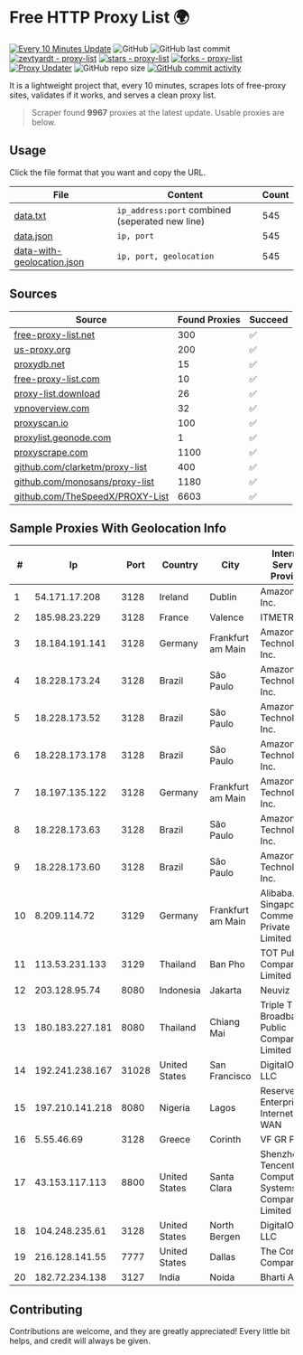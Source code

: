 
# Free HTTP Proxy List 🌍

[![Every 10 Minutes Update](https://github.com/mertguvencli/http-proxy-list/actions/workflows/main.yml/badge.svg?branch=main)](https://github.com/mertguvencli/http-proxy-list/actions/workflows/main.yml)
![GitHub](https://img.shields.io/github/license/mertguvencli/http-proxy-list)
![GitHub last commit](https://img.shields.io/github/last-commit/mertguvencli/http-proxy-list)
[![zevtyardt - proxy-list](https://img.shields.io/static/v1?label=zevtyardt&message=proxy-list&color=blue&logo=github)](https://github.com/zevtyardt/proxy-list "Go to GitHub repo")
[![stars - proxy-list](https://img.shields.io/github/stars/zevtyardt/proxy-list?style=social)](https://github.com/zevtyardt/proxy-list)
[![forks - proxy-list](https://img.shields.io/github/forks/zevtyardt/proxy-list?style=social)](https://github.com/zevtyardt/proxy-list)
[![Proxy Updater](https://github.com/zevtyardt/proxy-list/workflows/Proxy%20Updater/badge.svg)](https://github.com/zevtyardt/proxy-list/actions?query=workflow:"Proxy+Updater")
![GitHub repo size](https://img.shields.io/github/repo-size/zevtyardt/proxy-list)
[![GitHub commit activity](https://img.shields.io/github/commit-activity/m/zevtyardt/proxy-list?logo=commits)](https://github.com/zevtyardt/proxy-list/commits/main)

It is a lightweight project that, every 10 minutes, scrapes lots of free-proxy sites, validates if it works, and serves a clean proxy list.

> Scraper found **9967** proxies at the latest update. Usable proxies are below.

## Usage

Click the file format that you want and copy the URL.

|File|Content|Count|
|----|-------|-----|
|[data.txt](https://raw.githubusercontent.com/mertguvencli/http-proxy-list/main/proxy-list/data.txt)|`ip_address:port` combined (seperated new line)|545|
|[data.json](https://raw.githubusercontent.com/mertguvencli/http-proxy-list/main/proxy-list/data.json)|`ip, port`|545|
|[data-with-geolocation.json](https://raw.githubusercontent.com/mertguvencli/http-proxy-list/main/proxy-list/data-with-geolocation.json)|`ip, port, geolocation`|545|

## Sources

|Source|Found Proxies|Succeed|
|------|-------------|-------|
|[free-proxy-list.net](https://free-proxy-list.net)|300|✅|
|[us-proxy.org](https://www.us-proxy.org)|200|✅|
|[proxydb.net](http://proxydb.net)|15|✅|
|[free-proxy-list.com](https://free-proxy-list.com/?page=&port=&type%5B%5D=http&type%5B%5D=https&up_time=0&search=Search)|10|✅|
|[proxy-list.download](https://www.proxy-list.download/HTTP)|26|✅|
|[vpnoverview.com](https://vpnoverview.com/privacy/anonymous-browsing/free-proxy-servers)|32|✅|
|[proxyscan.io](https://www.proxyscan.io)|100|✅|
|[proxylist.geonode.com](https://proxylist.geonode.com/api/proxy-list?limit=300&page=1&sort_by=lastChecked&sort_type=desc&protocols=http,https)|1|✅|
|[proxyscrape.com](https://api.proxyscrape.com/v2/?request=displayproxies&protocol=http&timeout=10000&country=all&ssl=all&anonymity=all)|1100|✅|
|[github.com/clarketm/proxy-list](https://raw.githubusercontent.com/clarketm/proxy-list/master/proxy-list-raw.txt)|400|✅|
|[github.com/monosans/proxy-list](https://raw.githubusercontent.com/monosans/proxy-list/main/proxies/http.txt)|1180|✅|
|[github.com/TheSpeedX/PROXY-List](https://raw.githubusercontent.com/TheSpeedX/PROXY-List/master/http.txt)|6603|✅|


## Sample Proxies With Geolocation Info

|#|Ip|Port|Country|City|Internet Service Provider|
|-|--|----|-------|----|-------------------------|
|1|54.171.17.208|3128|Ireland|Dublin|Amazon.com, Inc.|
|2|185.98.23.229|3128|France|Valence|ITMETRIX|
|3|18.184.191.141|3128|Germany|Frankfurt am Main|Amazon Technologies Inc.|
|4|18.228.173.24|3128|Brazil|São Paulo|Amazon Technologies Inc.|
|5|18.228.173.52|3128|Brazil|São Paulo|Amazon Technologies Inc.|
|6|18.228.173.178|3128|Brazil|São Paulo|Amazon Technologies Inc.|
|7|18.197.135.122|3128|Germany|Frankfurt am Main|Amazon Technologies Inc.|
|8|18.228.173.63|3128|Brazil|São Paulo|Amazon Technologies Inc.|
|9|18.228.173.60|3128|Brazil|São Paulo|Amazon Technologies Inc.|
|10|8.209.114.72|3129|Germany|Frankfurt am Main|Alibaba.com Singapore E-Commerce Private Limited|
|11|113.53.231.133|3129|Thailand|Ban Pho|TOT Public Company Limited|
|12|203.128.95.74|8080|Indonesia|Jakarta|Neuviz|
|13|180.183.227.181|8080|Thailand|Chiang Mai|Triple T Broadband Public Company Limited|
|14|192.241.238.167|31028|United States|San Francisco|DigitalOcean, LLC|
|15|197.210.141.218|8080|Nigeria|Lagos|Reserved Enterprise-Internet-WAN|
|16|5.55.46.69|3128|Greece|Corinth|VF GR Fixed|
|17|43.153.117.113|8800|United States|Santa Clara|Shenzhen Tencent Computer Systems Company Limited|
|18|104.248.235.61|3128|United States|North Bergen|DigitalOcean, LLC|
|19|216.128.141.55|7777|United States|Dallas|The Constant Company|
|20|182.72.234.138|3127|India|Noida|Bharti Airtel|



## Contributing

Contributions are welcome, and they are greatly appreciated! Every
little bit helps, and credit will always be given.

